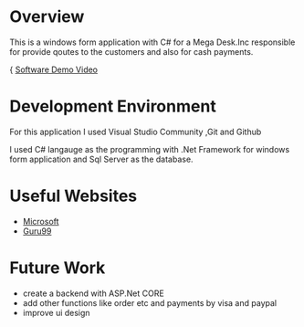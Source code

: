 # Overview

This is a windows form application with C# for a Mega Desk.Inc responsible for provide qoutes to the customers and also for cash payments.

{
[Software Demo Video](https://youtu.be/qZcZhVAadKo)

# Development Environment

For this application I used Visual Studio Community ,Git and Github

I used C# langauge as the programming with .Net Framework for windows form application and Sql Server as the database.

# Useful Websites



- [Microsoft ](https://learn.microsoft.com/en-us/dotnet/csharp/tour-of-csharp/)
- [Guru99](https://www.guru99.com/c-sharp-windows-forms-application.html)

# Future Work



- create a backend with ASP.Net CORE
- add other functions like order etc and payments by visa and paypal
- improve ui design
